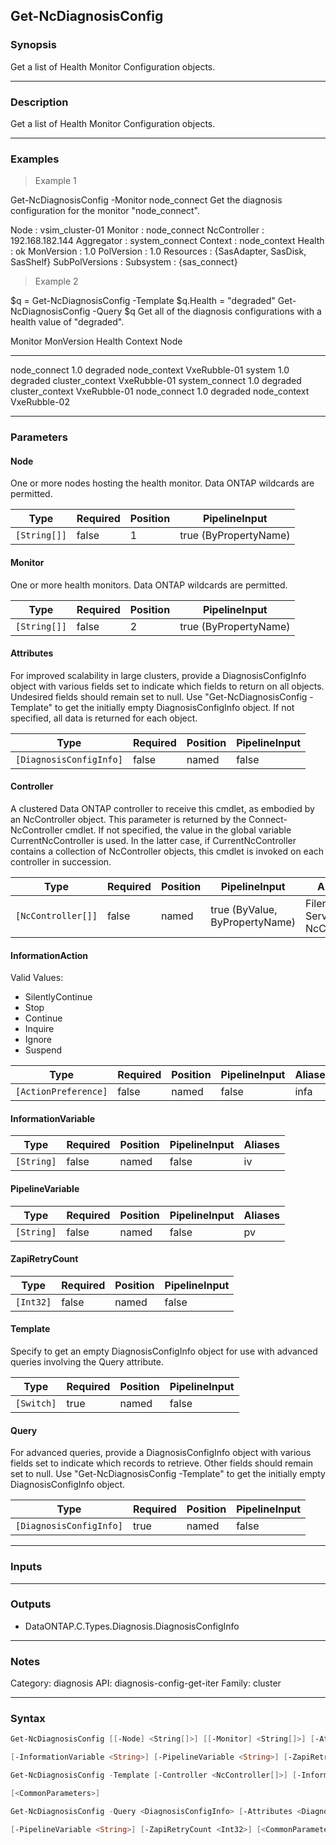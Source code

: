 Get-NcDiagnosisConfig
---------------------

### Synopsis
Get a list of Health Monitor Configuration objects.

---

### Description

Get a list of Health Monitor Configuration objects.

---

### Examples
> Example 1

Get-NcDiagnosisConfig -Monitor node_connect
Get the diagnosis configuration for the monitor "node_connect".

Node           : vsim_cluster-01
Monitor        : node_connect
NcController   : 192.168.182.144
Aggregator     : system_connect
Context        : node_context
Health         : ok
MonVersion     : 1.0
PolVersion     : 1.0
Resources      : {SasAdapter, SasDisk, SasShelf}
SubPolVersions :
Subsystem      : {sas_connect}

> Example 2

$q = Get-NcDiagnosisConfig -Template
$q.Health = "degraded"
Get-NcDiagnosisConfig -Query $q
Get all of the diagnosis configurations with a health value of "degraded".

Monitor                      MonVersion        Health        Context            Node
-------                      ----------        ------        -------            ----
node_connect                        1.0       degraded       node_context       VxeRubble-01
system                              1.0       degraded       cluster_context    VxeRubble-01
system_connect                      1.0       degraded       cluster_context    VxeRubble-01
node_connect                        1.0       degraded       node_context       VxeRubble-02

---

### Parameters
#### **Node**
One or more nodes hosting the health monitor.  Data ONTAP wildcards are permitted.

|Type        |Required|Position|PipelineInput        |
|------------|--------|--------|---------------------|
|`[String[]]`|false   |1       |true (ByPropertyName)|

#### **Monitor**
One or more health monitors.  Data ONTAP wildcards are permitted.

|Type        |Required|Position|PipelineInput        |
|------------|--------|--------|---------------------|
|`[String[]]`|false   |2       |true (ByPropertyName)|

#### **Attributes**
For improved scalability in large clusters, provide a DiagnosisConfigInfo object with various fields set to indicate which fields to return on all objects.  Undesired fields should remain set to null.  Use "Get-NcDiagnosisConfig -Template" to get the initially empty DiagnosisConfigInfo object.  If not specified, all data is returned for each object.

|Type                   |Required|Position|PipelineInput|
|-----------------------|--------|--------|-------------|
|`[DiagnosisConfigInfo]`|false   |named   |false        |

#### **Controller**
A clustered Data ONTAP controller to receive this cmdlet, as embodied by an NcController object.  This parameter is returned by the Connect-NcController cmdlet.  If not specified, the value in the global variable CurrentNcController is used.  In the latter case, if CurrentNcController contains a collection of NcController objects, this cmdlet is invoked on each controller in succession.

|Type              |Required|Position|PipelineInput                 |Aliases                          |
|------------------|--------|--------|------------------------------|---------------------------------|
|`[NcController[]]`|false   |named   |true (ByValue, ByPropertyName)|Filer<br/>Server<br/>NcController|

#### **InformationAction**

Valid Values:

* SilentlyContinue
* Stop
* Continue
* Inquire
* Ignore
* Suspend

|Type                |Required|Position|PipelineInput|Aliases|
|--------------------|--------|--------|-------------|-------|
|`[ActionPreference]`|false   |named   |false        |infa   |

#### **InformationVariable**

|Type      |Required|Position|PipelineInput|Aliases|
|----------|--------|--------|-------------|-------|
|`[String]`|false   |named   |false        |iv     |

#### **PipelineVariable**

|Type      |Required|Position|PipelineInput|Aliases|
|----------|--------|--------|-------------|-------|
|`[String]`|false   |named   |false        |pv     |

#### **ZapiRetryCount**

|Type     |Required|Position|PipelineInput|
|---------|--------|--------|-------------|
|`[Int32]`|false   |named   |false        |

#### **Template**
Specify to get an empty DiagnosisConfigInfo object for use with advanced queries involving the Query attribute.

|Type      |Required|Position|PipelineInput|
|----------|--------|--------|-------------|
|`[Switch]`|true    |named   |false        |

#### **Query**
For advanced queries, provide a DiagnosisConfigInfo object with various fields set to indicate which records to retrieve.  Other fields should remain set to null.  Use "Get-NcDiagnosisConfig -Template" to get the initially empty DiagnosisConfigInfo object.

|Type                   |Required|Position|PipelineInput|
|-----------------------|--------|--------|-------------|
|`[DiagnosisConfigInfo]`|true    |named   |false        |

---

### Inputs

---

### Outputs
* DataONTAP.C.Types.Diagnosis.DiagnosisConfigInfo

---

### Notes
Category: diagnosis
API: diagnosis-config-get-iter
Family: cluster

---

### Syntax
```PowerShell
Get-NcDiagnosisConfig [[-Node] <String[]>] [[-Monitor] <String[]>] [-Attributes <DiagnosisConfigInfo>] [-Controller <NcController[]>] [-InformationAction <ActionPreference>] 
```
```PowerShell
[-InformationVariable <String>] [-PipelineVariable <String>] [-ZapiRetryCount <Int32>] [<CommonParameters>]
```
```PowerShell
Get-NcDiagnosisConfig -Template [-Controller <NcController[]>] [-InformationAction <ActionPreference>] [-InformationVariable <String>] [-PipelineVariable <String>] [-ZapiRetryCount <Int32>] 
```
```PowerShell
[<CommonParameters>]
```
```PowerShell
Get-NcDiagnosisConfig -Query <DiagnosisConfigInfo> [-Attributes <DiagnosisConfigInfo>] [-Controller <NcController[]>] [-InformationAction <ActionPreference>] [-InformationVariable <String>] 
```
```PowerShell
[-PipelineVariable <String>] [-ZapiRetryCount <Int32>] [<CommonParameters>]
```
